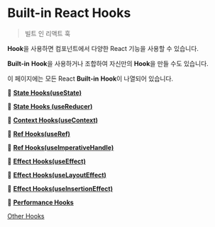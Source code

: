 # Built-in React Hooks

> 빌트 인 리액트 훅
> 

**Hook**을 사용하면 컴포넌트에서 다양한 React 기능을 사용할 수 있습니다.

****Built-in**** **Hook**을 사용하거나 조합하여 자신만의 **Hook**을 만들 수도 있습니다.

이 페이지에는 모든 React ****Built-in**** **Hook**이 나열되어 있습니다.

📄 [**State Hooks(useState)**](./001-State%20Hooks(useState).md)

📄 [**State Hooks (useReducer)**](./002-State%20Hooks%20(useReducer).md)

📄 [**Context Hooks(useContext)**](./003-Context%20Hooks(useContext).md)

📄 [**Ref Hooks(useRef)**](./004-Ref%20Hooks(useRef).md)

📄 [**Ref Hooks(useImperativeHandle)**](./005-Ref%20Hooks(useImperativeHandle).md)

📄 [**Effect Hooks(useEffect)**]()

📄 [**Effect Hooks(useLayoutEffect)**]()

📄 [**Effect Hooks(useInsertionEffect)**]()

📄 [**Performance Hooks**]()

[Other Hooks]()